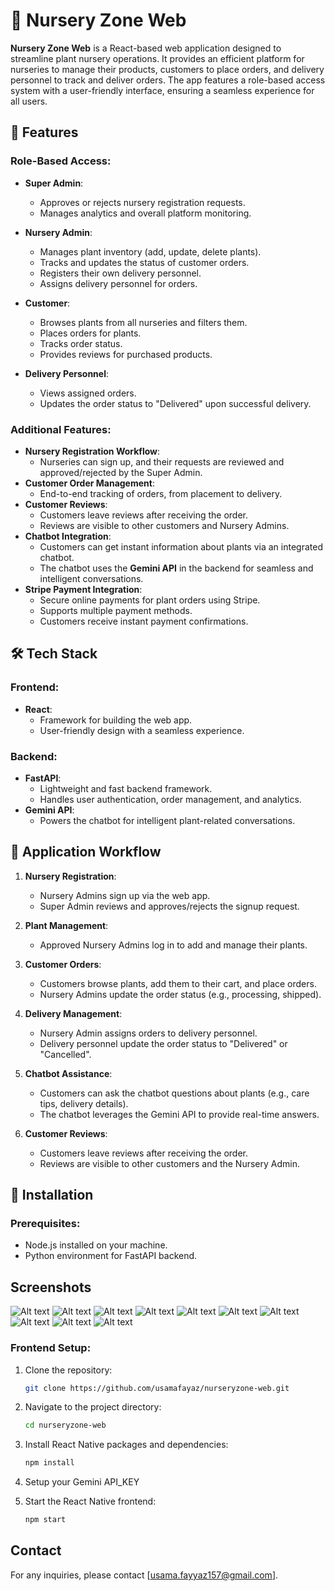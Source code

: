 # 🌱 Nursery Zone Web

**Nursery Zone Web** is a React-based web application designed to streamline plant nursery operations. It provides an efficient platform for nurseries to manage their products, customers to place orders, and delivery personnel to track and deliver orders. The app features a role-based access system with a user-friendly interface, ensuring a seamless experience for all users.

## 🚀 Features

### Role-Based Access:

- **Super Admin**:

  - Approves or rejects nursery registration requests.
  - Manages analytics and overall platform monitoring.

- **Nursery Admin**:

  - Manages plant inventory (add, update, delete plants).
  - Tracks and updates the status of customer orders.
  - Registers their own delivery personnel.
  - Assigns delivery personnel for orders.

- **Customer**:

  - Browses plants from all nurseries and filters them.
  - Places orders for plants.
  - Tracks order status.
  - Provides reviews for purchased products.

- **Delivery Personnel**:
  - Views assigned orders.
  - Updates the order status to "Delivered" upon successful delivery.

### Additional Features:

- **Nursery Registration Workflow**:
  - Nurseries can sign up, and their requests are reviewed and approved/rejected by the Super Admin.
- **Customer Order Management**:
  - End-to-end tracking of orders, from placement to delivery.
- **Customer Reviews**:
  - Customers leave reviews after receiving the order.
  - Reviews are visible to other customers and Nursery Admins.
- **Chatbot Integration**:
  - Customers can get instant information about plants via an integrated chatbot.
  - The chatbot uses the **Gemini API** in the backend for seamless and intelligent conversations.
- **Stripe Payment Integration**:
  - Secure online payments for plant orders using Stripe.
  - Supports multiple payment methods.
  - Customers receive instant payment confirmations.

## 🛠️ Tech Stack

### Frontend:

- **React**:
  - Framework for building the web app.
  - User-friendly design with a seamless experience.

### Backend:

- **FastAPI**:
  - Lightweight and fast backend framework.
  - Handles user authentication, order management, and analytics.
- **Gemini API**:
  - Powers the chatbot for intelligent plant-related conversations.

## 📱 Application Workflow

1. **Nursery Registration**:

   - Nursery Admins sign up via the web app.
   - Super Admin reviews and approves/rejects the signup request.

2. **Plant Management**:

   - Approved Nursery Admins log in to add and manage their plants.

3. **Customer Orders**:

   - Customers browse plants, add them to their cart, and place orders.
   - Nursery Admins update the order status (e.g., processing, shipped).

4. **Delivery Management**:

   - Nursery Admin assigns orders to delivery personnel.
   - Delivery personnel update the order status to "Delivered" or "Cancelled".

5. **Chatbot Assistance**:

   - Customers can ask the chatbot questions about plants (e.g., care tips, delivery details).
   - The chatbot leverages the Gemini API to provide real-time answers.

6. **Customer Reviews**:
   - Customers leave reviews after receiving the order.
   - Reviews are visible to other customers and the Nursery Admin.

## 🔧 Installation

### Prerequisites:

- Node.js installed on your machine.
- Python environment for FastAPI backend.

## Screenshots

![Alt text](src/assets/screenshots/1.png)
![Alt text](src/assets/screenshots/2.png)
![Alt text](src/assets/screenshots/3.png)
![Alt text](src/assets/screenshots/4.png)
![Alt text](src/assets/screenshots/5.png)
![Alt text](src/assets/screenshots/6.png)
![Alt text](src/assets/screenshots/7.png)
![Alt text](src/assets/screenshots/8.png)
![Alt text](src/assets/screenshots/9.png)
![Alt text](src/assets/screenshots/10.png)

### Frontend Setup:

1. Clone the repository:

   ```bash
   git clone https://github.com/usamafayaz/nurseryzone-web.git

   ```

2. Navigate to the project directory:

   ```bash
   cd nurseryzone-web
   ```

3. Install React Native packages and dependencies:
   ```bash
   npm install
   ```
4. Setup your Gemini API_KEY

5. Start the React Native frontend:
   ```bash
   npm start
   ```

## Contact

For any inquiries, please contact [usama.fayyaz157@gmail.com].
